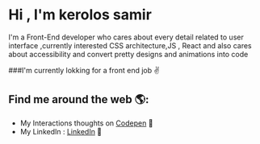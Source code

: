 # Hi , I'm kerolos samir


I'm a Front-End developer who cares about every detail related to user interface ,currently interested CSS architecture,JS , React and also cares about accessibility and convert pretty designs and animations into code 


###I'm currently lokking for a front end job ✌️


## Find me around the web 🌎: 
- My Interactions thoughts on <a href="https://codepen.io/kerolos-s"> Codepen</a> 🏓
- My LinkedIn : <a href="https://www.linkedin.com/in/kerolos-samir/">LinkedIn</a> 💼
